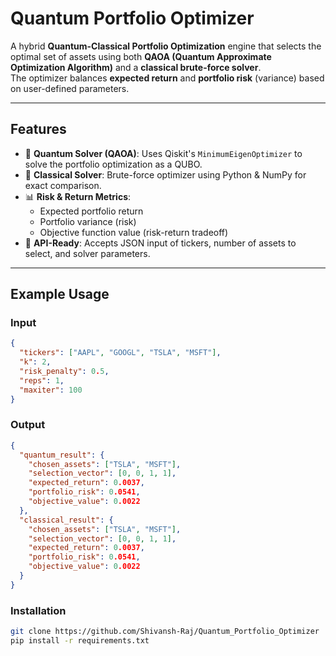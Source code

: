 # Quantum Portfolio Optimizer

A hybrid **Quantum-Classical Portfolio Optimization** engine that selects the optimal set of assets using both **QAOA (Quantum Approximate Optimization Algorithm)** and a **classical brute-force solver**.  
The optimizer balances **expected return** and **portfolio risk** (variance) based on user-defined parameters.

---

## Features
- 🚀 **Quantum Solver (QAOA)**: Uses Qiskit's `MinimumEigenOptimizer` to solve the portfolio optimization as a QUBO.
- 🧮 **Classical Solver**: Brute-force optimizer using Python & NumPy for exact comparison.
- 📊 **Risk & Return Metrics**:
  - Expected portfolio return
  - Portfolio variance (risk)
  - Objective function value (risk-return tradeoff)
- 🔄 **API-Ready**: Accepts JSON input of tickers, number of assets to select, and solver parameters.

---

## Example Usage

### Input
```json
{
  "tickers": ["AAPL", "GOOGL", "TSLA", "MSFT"],
  "k": 2,
  "risk_penalty": 0.5,
  "reps": 1,
  "maxiter": 100
}
```

### Output
```json
{
  "quantum_result": {
    "chosen_assets": ["TSLA", "MSFT"],
    "selection_vector": [0, 0, 1, 1],
    "expected_return": 0.0037,
    "portfolio_risk": 0.0541,
    "objective_value": 0.0022
  },
  "classical_result": {
    "chosen_assets": ["TSLA", "MSFT"],
    "selection_vector": [0, 0, 1, 1],
    "expected_return": 0.0037,
    "portfolio_risk": 0.0541,
    "objective_value": 0.0022
  }
}
```

### Installation
```bash
git clone https://github.com/Shivansh-Raj/Quantum_Portfolio_Optimizer
pip install -r requirements.txt
```
